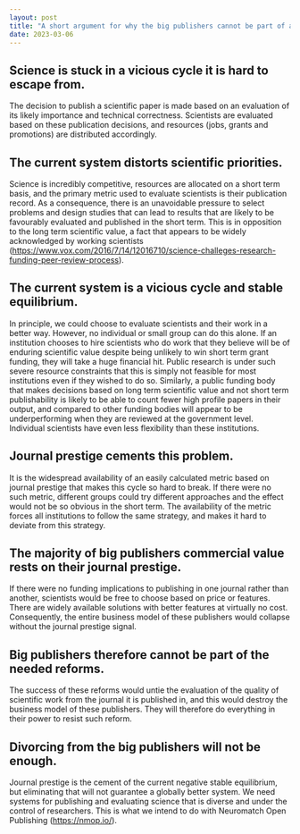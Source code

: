 ```yaml
---
layout: post
title: "A short argument for why the big publishers cannot be part of a publishing reform effort"
date: 2023-03-06
---
```


## Science is stuck in a vicious cycle it is hard to escape from.

The decision to publish a scientific paper is made based on an evaluation of its likely importance and technical correctness. Scientists are evaluated based on these publication decisions, and resources (jobs, grants and promotions) are distributed accordingly.

## The current system distorts scientific priorities.

Science is incredibly competitive, resources are allocated on a short term basis, and the primary metric used to evaluate scientists is their publication record. As a consequence, there is an unavoidable pressure to select problems and design studies that can lead to results that are likely to be favourably evaluated and published in the short term. This is in opposition to the long term scientific value, a fact that appears to be widely acknowledged by working scientists (https://www.vox.com/2016/7/14/12016710/science-challeges-research-funding-peer-review-process).

## The current system is a vicious cycle and stable equilibrium.

In principle, we could choose to evaluate scientists and their work in a better way. However, no individual or small group can do this alone. If an institution chooses to hire scientists who do work that they believe will be of enduring scientific value despite being unlikely to win short term grant funding, they will take a huge financial hit. Public research is under such severe resource constraints that this is simply not feasible for most institutions even if they wished to do so. Similarly, a public funding body that makes decisions based on long term scientific value and not short term publishability is likely to be able to count fewer high profile papers in their output, and compared to other funding bodies will appear to be underperforming when they are reviewed at the government level. Individual scientists have even less flexibility than these institutions.

## Journal prestige cements this problem.

It is the widespread availability of an easily calculated metric based on journal prestige that makes this cycle so hard to break. If there were no such metric, different groups could try different approaches and the effect would not be so obvious in the short term. The availability of the metric forces all institutions to follow the same strategy, and makes it hard to deviate from this strategy.

## The majority of big publishers commercial value rests on their journal prestige.

If there were no funding implications to publishing in one journal rather than another, scientists would be free to choose based on price or features. There are widely available solutions with better features at virtually no cost. Consequently, the entire business model of these publishers would collapse without the journal prestige signal.

## Big publishers therefore cannot be part of the needed reforms.

The success of these reforms would untie the evaluation of the quality of scientific work from the journal it is published in, and this would destroy the business model of these publishers. They will therefore do everything in their power to resist such reform.

## Divorcing from the big publishers will not be enough.

Journal prestige is the cement of the current negative stable equilibrium, but eliminating that will not guarantee a globally better system. We need systems for publishing and evaluating science that is diverse and under the control of researchers. This is what we intend to do with Neuromatch Open Publishing (https://nmop.io/).
